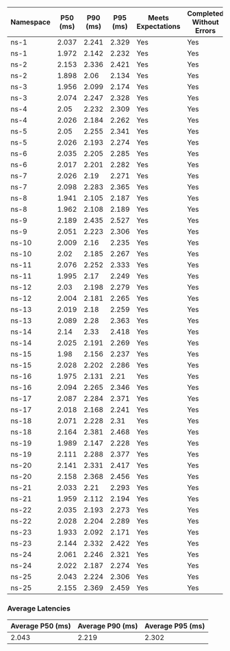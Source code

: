| Namespace | P50 (ms) | P90 (ms) | P95 (ms) | Meets Expectations | Completed Without Errors |
|-----------|----------|----------|----------|--------------------|--------------------------|
| ns-1 | 2.037 | 2.241 | 2.329 | Yes | Yes |
| ns-1 | 1.972 | 2.142 | 2.232 | Yes | Yes |
| ns-2 | 2.153 | 2.336 | 2.421 | Yes | Yes |
| ns-2 | 1.898 | 2.06 | 2.134 | Yes | Yes |
| ns-3 | 1.956 | 2.099 | 2.174 | Yes | Yes |
| ns-3 | 2.074 | 2.247 | 2.328 | Yes | Yes |
| ns-4 | 2.05 | 2.232 | 2.309 | Yes | Yes |
| ns-4 | 2.026 | 2.184 | 2.262 | Yes | Yes |
| ns-5 | 2.05 | 2.255 | 2.341 | Yes | Yes |
| ns-5 | 2.026 | 2.193 | 2.274 | Yes | Yes |
| ns-6 | 2.035 | 2.205 | 2.285 | Yes | Yes |
| ns-6 | 2.017 | 2.201 | 2.282 | Yes | Yes |
| ns-7 | 2.026 | 2.19 | 2.271 | Yes | Yes |
| ns-7 | 2.098 | 2.283 | 2.365 | Yes | Yes |
| ns-8 | 1.941 | 2.105 | 2.187 | Yes | Yes |
| ns-8 | 1.962 | 2.108 | 2.189 | Yes | Yes |
| ns-9 | 2.189 | 2.435 | 2.527 | Yes | Yes |
| ns-9 | 2.051 | 2.223 | 2.306 | Yes | Yes |
| ns-10 | 2.009 | 2.16 | 2.235 | Yes | Yes |
| ns-10 | 2.02 | 2.185 | 2.267 | Yes | Yes |
| ns-11 | 2.076 | 2.252 | 2.333 | Yes | Yes |
| ns-11 | 1.995 | 2.17 | 2.249 | Yes | Yes |
| ns-12 | 2.03 | 2.198 | 2.279 | Yes | Yes |
| ns-12 | 2.004 | 2.181 | 2.265 | Yes | Yes |
| ns-13 | 2.019 | 2.18 | 2.259 | Yes | Yes |
| ns-13 | 2.089 | 2.28 | 2.363 | Yes | Yes |
| ns-14 | 2.14 | 2.33 | 2.418 | Yes | Yes |
| ns-14 | 2.025 | 2.191 | 2.269 | Yes | Yes |
| ns-15 | 1.98 | 2.156 | 2.237 | Yes | Yes |
| ns-15 | 2.028 | 2.202 | 2.286 | Yes | Yes |
| ns-16 | 1.975 | 2.131 | 2.21 | Yes | Yes |
| ns-16 | 2.094 | 2.265 | 2.346 | Yes | Yes |
| ns-17 | 2.087 | 2.284 | 2.371 | Yes | Yes |
| ns-17 | 2.018 | 2.168 | 2.241 | Yes | Yes |
| ns-18 | 2.071 | 2.228 | 2.31 | Yes | Yes |
| ns-18 | 2.164 | 2.381 | 2.468 | Yes | Yes |
| ns-19 | 1.989 | 2.147 | 2.228 | Yes | Yes |
| ns-19 | 2.111 | 2.288 | 2.377 | Yes | Yes |
| ns-20 | 2.141 | 2.331 | 2.417 | Yes | Yes |
| ns-20 | 2.158 | 2.368 | 2.456 | Yes | Yes |
| ns-21 | 2.033 | 2.21 | 2.293 | Yes | Yes |
| ns-21 | 1.959 | 2.112 | 2.194 | Yes | Yes |
| ns-22 | 2.035 | 2.193 | 2.273 | Yes | Yes |
| ns-22 | 2.028 | 2.204 | 2.289 | Yes | Yes |
| ns-23 | 1.933 | 2.092 | 2.171 | Yes | Yes |
| ns-23 | 2.144 | 2.332 | 2.422 | Yes | Yes |
| ns-24 | 2.061 | 2.246 | 2.321 | Yes | Yes |
| ns-24 | 2.022 | 2.187 | 2.274 | Yes | Yes |
| ns-25 | 2.043 | 2.224 | 2.306 | Yes | Yes |
| ns-25 | 2.155 | 2.369 | 2.459 | Yes | Yes |

### Average Latencies
| Average P50 (ms) | Average P90 (ms) | Average P95 (ms) |
|------------------|------------------|------------------|
| 2.043 | 2.219 | 2.302 |
